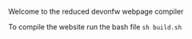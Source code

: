 Welcome to the reduced devonfw webpage compiler

To compile the website run the bash file 
`sh build.sh` 